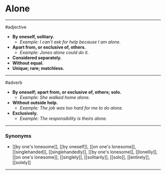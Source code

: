 # Alone
---
#adjective
- **By oneself, solitary.**
	- _Example: I can't ask for help because I am alone._
- **Apart from, or exclusive of, others.**
	- _Example: Jones alone could do it._
- **Considered separately.**
- **Without equal.**
- **Unique; rare; matchless.**
---
#adverb
- **By oneself; apart from, or exclusive of, others; solo.**
	- _Example: She walked home alone._
- **Without outside help.**
	- _Example: The job was too hard for me to do alone._
- **Exclusively.**
	- _Example: The responsibility is theirs alone._
---
### Synonyms
- [[by one's lonesome]], [[by oneself]], [[on one's lonesome]], [[singlehanded]], [[singlehandedly]], [[by one's lonesome]], [[lonelily]], [[on one's lonesome]], [[singlely]], [[solitarily]], [[solo]], [[entirely]], [[solely]]
---
